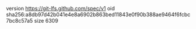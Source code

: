 version https://git-lfs.github.com/spec/v1
oid sha256:a8db97d42b041e4e8a6902b863bed11843e0f90b388ae9464f6fcbc7bc8c57a5
size 6309
